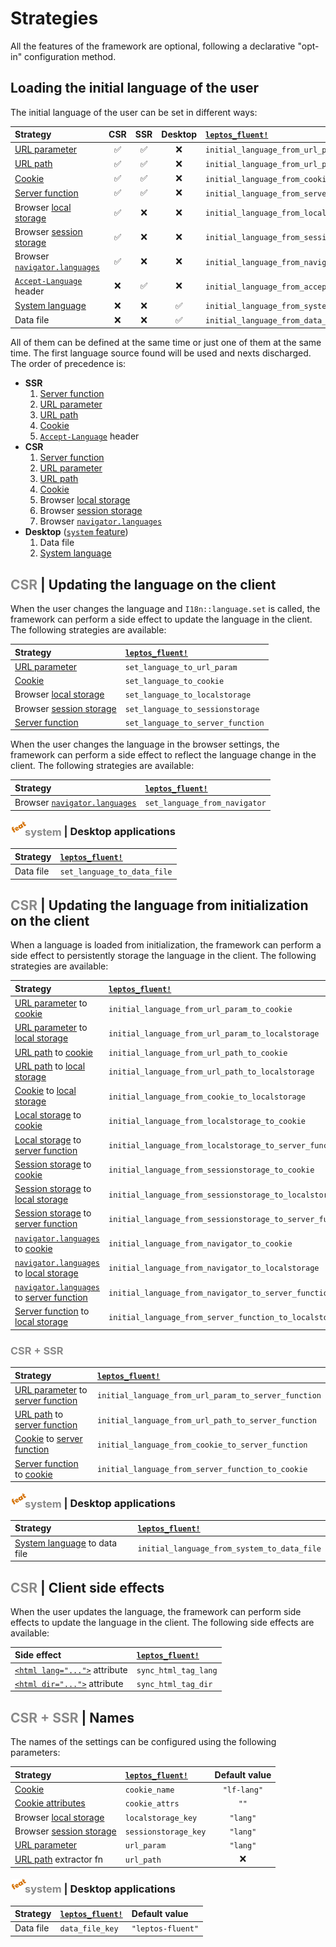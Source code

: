 <!-- markdownlint-disable MD013 MD033 MD055 MD056 -->

# Strategies

All the features of the framework are optional, following a declarative
"opt-in" configuration method.

<!-- toc -->

## Loading the initial language of the user

The initial language of the user can be set in different ways:

| Strategy                        | CSR | SSR | Desktop | [`leptos_fluent!`]                             |
| :------------------------------ | :-: | :-: | :-----: | :--------------------------------------------- |
| [URL parameter]                 | ✅  | ✅  |   ❌    | `initial_language_from_url_param`              |
| [URL path]                      | ✅  | ✅  |   ❌    | `initial_language_from_url_path`               |
| [Cookie]                        | ✅  | ✅  |   ❌    | `initial_language_from_cookie`                 |
| [Server function]               | ✅  | ✅  |   ❌    | `initial_language_from_server_function`        |
| Browser [local storage]         | ✅  | ❌  |   ❌    | `initial_language_from_localstorage`           |
| Browser [session storage]       | ✅  | ❌  |   ❌    | `initial_language_from_sessionstorage`         |
| Browser [`navigator.languages`] | ✅  | ❌  |   ❌    | `initial_language_from_navigator`              |
| [`Accept-Language`] header      | ❌  | ✅  |   ❌    | `initial_language_from_accept_language_header` |
| [System language]               | ❌  | ❌  |   ✅    | `initial_language_from_system`                 |
| Data file                       | ❌  | ❌  |   ✅    | `initial_language_from_data_file`              |

All of them can be defined at the same time or just one of them at the same
time. The first language source found will be used and nexts discharged.
The order of precedence is:

- **SSR**
  1. [Server function]
  1. [URL parameter]
  1. [URL path]
  1. [Cookie]
  1. [`Accept-Language`] header
- **CSR**
  1. [Server function]
  1. [URL parameter]
  1. [URL path]
  1. [Cookie]
  1. Browser [local storage]
  1. Browser [session storage]
  1. Browser [`navigator.languages`]
- **Desktop** ([`system` feature][desktop-applications])
  1. Data file
  1. [System language]

## <span style="opacity:.5">CSR </span> | Updating the language on the client

When the user changes the language and `I18n::language.set` is called, the
framework can perform a side effect to update the language in the client. The
following strategies are available:

| Strategy                  | [`leptos_fluent!`]                |
| :------------------------ | :-------------------------------- |
| [URL parameter]           | `set_language_to_url_param`       |
| [Cookie]                  | `set_language_to_cookie`          |
| Browser [local storage]   | `set_language_to_localstorage`    |
| Browser [session storage] | `set_language_to_sessionstorage`  |
| [Server function]         | `set_language_to_server_function` |

When the user changes the language in the browser settings, the framework can
perform a side effect to reflect the language change in the client.
The following strategies are available:

| Strategy                        | [`leptos_fluent!`]            |
| :------------------------------ | :---------------------------- |
| Browser [`navigator.languages`] | `set_language_from_navigator` |

### <a href="https://mondeja.github.io/leptos-fluent/install.html#desktop-applications"><img src="feat.png" width="23px" style="position:relative; bottom: 5px; left: 2px" alt="feat"></img></a><span style="opacity:.5;padding-right: -10px">system</span> | Desktop applications

| Strategy  | [`leptos_fluent!`]          |
| :-------- | :-------------------------- |
| Data file | `set_language_to_data_file` |

## <span style="opacity:.5">CSR </span> | Updating the language from initialization on the client

When a language is loaded from initialization, the framework can perform a side
effect to persistently storage the language in the client. The following strategies
are available:

| Strategy                                     | [`leptos_fluent!`]                                        |
| :------------------------------------------- | :-------------------------------------------------------- |
| [URL parameter] to [cookie]                  | `initial_language_from_url_param_to_cookie`               |
| [URL parameter] to [local storage]           | `initial_language_from_url_param_to_localstorage`         |
| [URL path] to [cookie]                       | `initial_language_from_url_path_to_cookie`                |
| [URL path] to [local storage]                | `initial_language_from_url_path_to_localstorage`          |
| [Cookie] to [local storage]                  | `initial_language_from_cookie_to_localstorage`            |
| [Local storage] to [cookie]                  | `initial_language_from_localstorage_to_cookie`            |
| [Local storage] to [server function]         | `initial_language_from_localstorage_to_server_function`   |
| [Session storage] to [cookie]                | `initial_language_from_sessionstorage_to_cookie`          |
| [Session storage] to [local storage]         | `initial_language_from_sessionstorage_to_localstorage`    |
| [Session storage] to [server function]       | `initial_language_from_sessionstorage_to_server_function` |
| [`navigator.languages`] to [cookie]          | `initial_language_from_navigator_to_cookie`               |
| [`navigator.languages`] to [local storage]   | `initial_language_from_navigator_to_localstorage`         |
| [`navigator.languages`] to [server function] | `initial_language_from_navigator_to_server_function`      |
| [Server function] to [local storage]         | `initial_language_from_server_function_to_localstorage`   |

### <span style="opacity:.5">CSR + SSR</span>

| Strategy                             | [`leptos_fluent!`]                                   |
| :----------------------------------- | :--------------------------------------------------- |
| [URL parameter] to [server function] | `initial_language_from_url_param_to_server_function` |
| [URL path] to [server function]      | `initial_language_from_url_path_to_server_function`  |
| [Cookie] to [server function]        | `initial_language_from_cookie_to_server_function`    |
| [Server function] to [cookie]        | `initial_language_from_server_function_to_cookie`    |

### <a href="https://mondeja.github.io/leptos-fluent/install.html#desktop-applications"><img src="feat.png" width="23px" style="position:relative; bottom: 5px; left: 2px" alt="feat"></img></a><span style="opacity:.5;padding-right: -10px">system</span> | Desktop applications

| Strategy                       | [`leptos_fluent!`]                          |
| :----------------------------- | :------------------------------------------ |
| [System language] to data file | `initial_language_from_system_to_data_file` |

## <span style="opacity:.5">CSR </span> | Client side effects

When the user updates the language, the framework can perform side effects to
update the language in the client. The following side effects are available:

| Side effect                     | [`leptos_fluent!`]   |
| :------------------------------ | :------------------- |
| [`<html lang="...">`] attribute | `sync_html_tag_lang` |
| [`<html dir="...">`] attribute  | `sync_html_tag_dir`  |

[`<html lang="...">`]: https://developer.mozilla.org/docs/Web/HTML/Global_attributes/lang
[`<html dir="...">`]: https://developer.mozilla.org/docs/Web/HTML/Global_attributes/dir

## <span style="opacity:.5">CSR + SSR </span> | Names

The names of the settings can be configured using the following parameters:

| Strategy                  | [`leptos_fluent!`]   | Default value |
| :------------------------ | :------------------- | :-----------: |
| [Cookie]                  | `cookie_name`        |  `"lf-lang"`  |
| [Cookie attributes]       | `cookie_attrs`       |     `""`      |
| Browser [local storage]   | `localstorage_key`   |   `"lang"`    |
| Browser [session storage] | `sessionstorage_key` |   `"lang"`    |
| [URL parameter]           | `url_param`          |   `"lang"`    |
| [URL path] extractor fn   | `url_path`           |      ❌       |

### <a href="https://mondeja.github.io/leptos-fluent/install.html#desktop-applications"><img src="feat.png" width="23px" style="position:relative; bottom: 5px; left: 2px" alt="feat"></img></a><span style="opacity:.5;padding-right: -10px">system</span> | Desktop applications

| Strategy  | [`leptos_fluent!`] | Default value     |
| :-------- | :----------------- | :---------------- |
| Data file | `data_file_key`    | `"leptos-fluent"` |

[`leptos_fluent!`]: https://mondeja.github.io/leptos-fluent/leptos_fluent.html
[local storage]: https://developer.mozilla.org/docs/Web/API/Window/localStorage
[session storage]: https://developer.mozilla.org/docs/Web/API/Window/sessionStorage
[`navigator.languages`]: https://developer.mozilla.org/docs/Web/API/Navigator/languages
[`Accept-Language`]: https://developer.mozilla.org/docs/Web/HTTP/Headers/Accept-Language
[Cookie]: https://developer.mozilla.org/docs/Web/API/Document/cookie
[Cookie attributes]: https://developer.mozilla.org/docs/Web/API/Document/cookie#write_a_new_cookie
[URL parameter]: https://developer.mozilla.org/docs/Web/API/URLSearchParams
[URL path]: https://developer.mozilla.org/docs/Web/API/URL/pathname
[desktop-applications]: https://mondeja.github.io/leptos-fluent/install.html#desktop-applications
[System language]: https://github.com/i509VCB/current_locale
[Server function]: https://book.leptos.dev/server/25_server_functions.html
